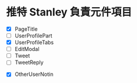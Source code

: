 # 推特 Stanley 負責元件項目

- [x] PageTitle
- [ ] UserProfilePart
- [x] UserProfileTabs
- [ ] EditModal
- [ ] Tweet
- [ ] TweetReply
<!-- - [ ] ProfileLike -->
- [x] OtherUserNotin
